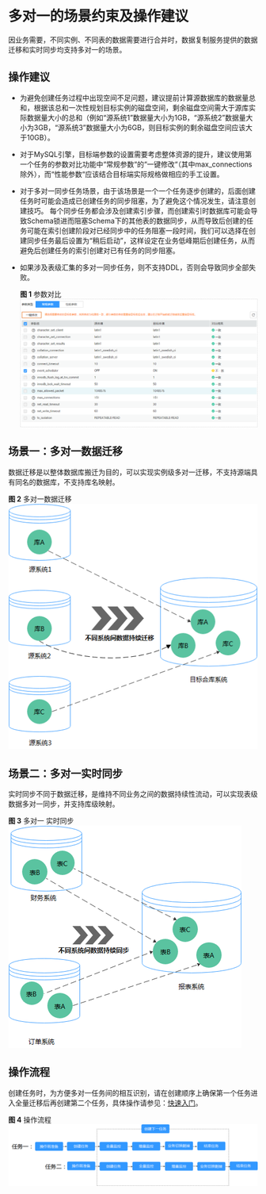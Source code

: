 # 多对一的场景约束及操作建议<a name="drs_16_0120"></a>

因业务需要，不同实例、不同表的数据需要进行合并时，数据复制服务提供的数据迁移和实时同步均支持多对一的场景。

## 操作建议<a name="section122651026172618"></a>

-   为避免创建任务过程中出现空间不足问题，建议提前计算源数据库的数据量总和，根据该总和一次性规划目标实例的磁盘空间，剩余磁盘空间需大于源库实际数据量大小的总和（例如“源系统1”数据量大小为1GB，“源系统2”数据量大小为3GB，“源系统3”数据量大小为6GB，则目标实例的剩余磁盘空间应该大于10GB）。
-   对于MySQL引擎，目标端参数的设置需要考虑整体资源的提升，建议使用第一个任务的参数对比功能中“常规参数“的“一键修改“（其中max\_connections除外），而“性能参数“应该结合目标端实际规格做相应的手工设置。
-   对于多对一同步任务场景，由于该场景是一个一个任务逐步创建的，后面创建任务时可能会造成已创建任务的同步阻塞，为了避免这个情况发生，请注意创建技巧。 每个同步任务都会涉及创建索引步骤，而创建索引时数据库可能会导致Schema锁进而阻塞Schema下的其他表的数据同步，从而导致后创建的任务可能在索引创建阶段对已经同步中的任务阻塞一段时间，我们可以选择在创建同步任务最后设置为“稍后启动”，这样设定在业务低峰期后创建任务，从而避免后创建任务的索引创建对已有任务的同步阻塞。
-   如果涉及表级汇集的多对一同步任务，则不支持DDL，否则会导致同步全部失败。

    **图 1**  参数对比<a name="fig44971371677"></a>  
    ![](figures/参数对比.png "参数对比")


## 场景一：多对一数据迁移<a name="section938305118331"></a>

数据迁移是以整体数据库搬迁为目的，可以实现实例级多对一迁移，不支持源端具有同名的数据库，不支持库名映射。

**图 2**  多对一数据迁移<a name="fig18343125511345"></a>  
![](figures/多对一数据迁移.png "多对一数据迁移")

## 场景二：多对一实时同步<a name="section6301164173419"></a>

实时同步不同于数据迁移，是维持不同业务之间的数据持续性流动，可以实现表级数据多对一同步，并支持库级映射。

**图 3**  多对一 实时同步<a name="fig34571635143512"></a>  
![](figures/多对一-实时同步.png "多对一-实时同步")

## 操作流程<a name="section1145210344298"></a>

创建任务时，为方便多对一任务间的相互识别，请在创建顺序上确保第一个任务进入全量迁移后再创建第二个任务，具体操作请参见：[快速入门](https://support.huaweicloud.com/qs-drs/drs_02_0001.html)。

**图 4**  操作流程<a name="fig79286483293"></a>  
![](figures/操作流程.png "操作流程")

